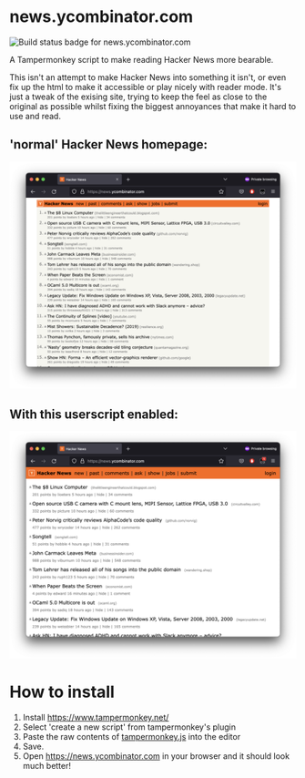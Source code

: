 # news.ycombinator.com

![Build status badge for news.ycombinator.com](https://github.com/mgladdish/website-customisations/actions/workflows/ci.yml/badge.svg)

A Tampermonkey script to make reading Hacker News more bearable.

This isn't an attempt to make Hacker News into something it isn't, or even fix up the html to make it accessible or play nicely with reader mode. 
It's just a tweak of the exising site, trying to keep the feel as close to the original as possible whilst fixing the biggest annoyances that make it hard to use and read. 

## 'normal' Hacker News homepage:
![Hacker News homepage before](docs/news-before.png)

## With this userscript enabled:
![Hacker News homepage after](docs/news-after.png)

# How to install

1. Install https://www.tampermonkey.net/
2. Select 'create a new script' from tampermonkey's plugin
3. Paste the raw contents of [tampermonkey.js](https://raw.githubusercontent.com/mgladdish/website-customisations/main/news.ycombinator.com/tampermonkey.js) into the editor
4. Save.
5. Open https://news.ycombinator.com in your browser and it should look much better!
